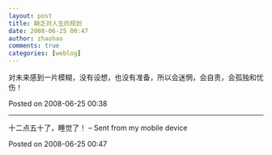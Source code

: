 ```yaml
---
layout: post
title: 缺乏对人生的规划
date: 2008-06-25 00:47
author: zhaohao
comments: true
categories: [weblog]
---
```

对未来感到一片模糊，没有设想，也没有准备，所以会迷惘，会自责，会孤独和忧伤！

Posted on 2008-06-25 00:38

<hr />

十二点五十了，睡觉了！ – Sent from my mobile device

Posted on 2008-06-25 00:47
